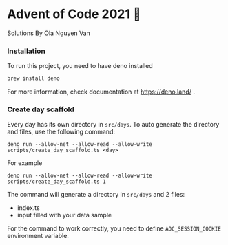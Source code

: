 # Advent of Code 2021 🎄

Solutions By Ola Nguyen Van

### Installation

To run this project, you need to have deno installed

```sh
brew install deno
```

For more information, check documentation at https://deno.land/ .

### Create day scaffold

Every day has its own directory in `src/days`. To auto generate the directory and files, use the following command:

`deno run --allow-net --allow-read --allow-write scripts/create_day_scaffold.ts <day>`

For example

`deno run --allow-net --allow-read --allow-write scripts/create_day_scaffold.ts 1`

The command will generate a directory in `src/days` and 2 files:

-   index.ts
-   input filled with your data sample

For the command to work correctly, you need to define `AOC_SESSION_COOKIE` environment variable.
